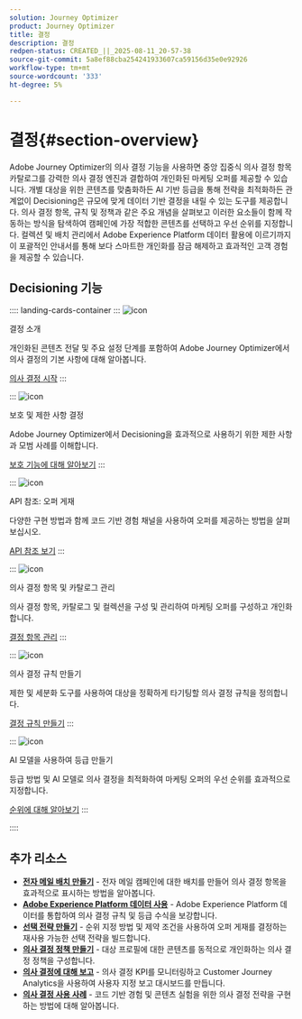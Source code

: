 ```yaml
---
solution: Journey Optimizer
product: Journey Optimizer
title: 결정
description: 결정
redpen-status: CREATED_||_2025-08-11_20-57-38
source-git-commit: 5a8ef88cba254241933607ca59156d35e0e92926
workflow-type: tm+mt
source-wordcount: '333'
ht-degree: 5%

---
```



# 결정{#section-overview}

Adobe Journey Optimizer의 의사 결정 기능을 사용하면 중앙 집중식 의사 결정 항목 카탈로그를 강력한 의사 결정 엔진과 결합하여 개인화된 마케팅 오퍼를 제공할 수 있습니다. 개별 대상을 위한 콘텐츠를 맞춤화하든 AI 기반 등급을 통해 전략을 최적화하든 관계없이 Decisioning은 규모에 맞게 데이터 기반 결정을 내릴 수 있는 도구를 제공합니다. 의사 결정 항목, 규칙 및 정책과 같은 주요 개념을 살펴보고 이러한 요소들이 함께 작동하는 방식을 탐색하여 캠페인에 가장 적합한 콘텐츠를 선택하고 우선 순위를 지정합니다. 컬렉션 및 배치 관리에서 Adobe Experience Platform 데이터 활용에 이르기까지 이 포괄적인 안내서를 통해 보다 스마트한 개인화를 잠금 해제하고 효과적인 고객 경험을 제공할 수 있습니다.

## Decisioning 기능

:::: landing-cards-container
:::
![icon](https://cdn.experienceleague.adobe.com/icons/circle-play.svg)

결정 소개

개인화된 콘텐츠 전달 및 주요 설정 단계를 포함하여 Adobe Journey Optimizer에서 의사 결정의 기본 사항에 대해 알아봅니다.

[의사 결정 시작](../using/experience-decisioning/gs-experience-decisioning.md)
:::

:::
![icon](https://cdn.experienceleague.adobe.com/icons/shield-halved.svg)

보호 및 제한 사항 결정

Adobe Journey Optimizer에서 Decisioning을 효과적으로 사용하기 위한 제한 사항과 모범 사례를 이해합니다.

[보호 기능에 대해 알아보기](../using/experience-decisioning/decisioning-guardrails.md)
:::

:::
![icon](https://cdn.experienceleague.adobe.com/icons/code-branch.svg)

API 참조: 오퍼 게재

다양한 구현 방법과 함께 코드 기반 경험 채널을 사용하여 오퍼를 제공하는 방법을 살펴보십시오.

[API 참조 보기](experience-decisioning-api-reference-landing-page.md)
:::

:::
![icon](https://cdn.experienceleague.adobe.com/icons/list-check.svg)

의사 결정 항목 및 카탈로그 관리

의사 결정 항목, 카탈로그 및 컬렉션을 구성 및 관리하여 마케팅 오퍼를 구성하고 개인화합니다.

[결정 항목 관리](manage-decision-items-landing-page.md)
:::

:::
![icon](https://cdn.experienceleague.adobe.com/icons/bullseye.svg)

의사 결정 규칙 만들기

제한 및 세분화 도구를 사용하여 대상을 정확하게 타기팅할 의사 결정 규칙을 정의합니다.

[결정 규칙 만들기](../using/experience-decisioning/rules.md)
:::

:::
![icon](https://cdn.experienceleague.adobe.com/icons/gear.svg)

AI 모델을 사용하여 등급 만들기

등급 방법 및 AI 모델로 의사 결정을 최적화하여 마케팅 오퍼의 우선 순위를 효과적으로 지정합니다.

[순위에 대해 알아보기](experience-decisioning-rankings-landing-page.md)
:::

::::


## 추가 리소스

- **[전자 메일 배치 만들기](../using/experience-decisioning/placements.md)** - 전자 메일 캠페인에 대한 배치를 만들어 의사 결정 항목을 효과적으로 표시하는 방법을 알아봅니다.
- **[Adobe Experience Platform 데이터 사용](aep-data-landing-page.md)** - Adobe Experience Platform 데이터를 통합하여 의사 결정 규칙 및 등급 수식을 보강합니다.
- **[선택 전략 만들기](../using/experience-decisioning/selection-strategies.md)** - 순위 지정 방법 및 제약 조건을 사용하여 오퍼 게재를 결정하는 재사용 가능한 선택 전략을 빌드합니다.
- **[의사 결정 정책 만들기](../using/experience-decisioning/create-decision.md)** - 대상 프로필에 대한 콘텐츠를 동적으로 개인화하는 의사 결정 정책을 구성합니다.
- **[의사 결정에 대해 보고](../using/experience-decisioning/cja-reporting.md)** - 의사 결정 KPI를 모니터링하고 Customer Journey Analytics을 사용하여 사용자 지정 보고 대시보드를 만듭니다.
- **[의사 결정 사용 사례](../using/experience-decisioning/experience-decisioning-uc.md)** - 코드 기반 경험 및 콘텐츠 실험을 위한 의사 결정 전략을 구현하는 방법에 대해 알아봅니다.

